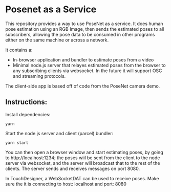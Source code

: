 # Posenet as a Service

This repository provides a way to use PoseNet as a service.  It does human pose estimation
using an RGB Image, then sends the estimated poses to all subscribers, allowing the pose data
to be consumed in other programs either on the same machine or across a network.

It contains a:
* In-browser application and bundler to estimate poses from a video
* Minimal node.js server that relayes estimated poses from the browser to any subscribing clients via websocket.  In the future it will support OSC and streaming protocols.

The client-side app is based off of code from the PoseNet camera demo.

## Instructions:

Install dependencies:

    yarn

Start the node.js server and client (parcel) bundler:

    yarn start

You can then open a browser window and start estimating poses, by going to http://localhost:1234; the poses wiil be sent from the client to the node server via websocket, and the server will broadcast that to the rest of the clients.  The server sends and receives messages on port 8080.

In TouchDesigner, a WebSocketDAT can be used to receive poses.  Make sure the it is connecting to host: localhost and port: 8080

